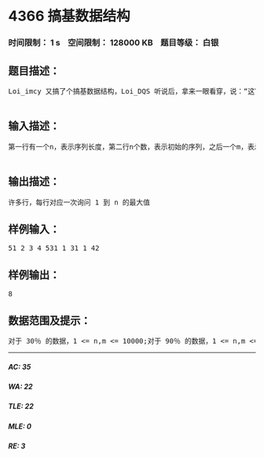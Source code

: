 # 4366 搞基数据结构   
### 时间限制： 1 s&nbsp;&nbsp;&nbsp;&nbsp;空间限制： 128000 KB&nbsp;&nbsp;&nbsp;&nbsp;题目等级： 白银  
## 题目描述：  

<pre>
Loi_imcy 又搞了个搞基数据结构，Loi_DQS 听说后，拿来一眼看穿，说：“这TM不是线段树嘛233。”然后 2 分钟打了个线段树交上去发现只有 90，被Loi_imcy大肆嘲讽，于是DQS就绑♂架了你，命令你A掉这个题。    弄一个搞基数据结构，支持单点修改，查询最大值。  

</pre>
  
  
## 输入描述：  

<pre>
第一行有一个n，表示序列长度，第二行n个数，表示初始的序列，之后一个m，表示一共m次操作，对于每一次操作，输入一个操作种类ins ， ins = 1 时 ，后跟 a , b两个整数，表示序列 a 位置增加 b，ins = 2 时 ，询问 1 到 n 的最大值。  

</pre>
  
  
## 输出描述：  

<pre>
许多行，每行对应一次询问 1 到 n 的最大值
</pre>
  
  
## 样例输入：  

<pre>
51 2 3 4 531 1 31 1 42
</pre>
  
  
## 样例输出：  

<pre>
8
</pre>
  
  
## 数据范围及提示：  

<pre>
对于 30％ 的数据，1 <= n,m <= 10000;对于 90％ 的数据，1 <= n,m <= 1000000;对于 100％ 的数据， 1 <= n,m <= 10000000;你也许需要一个读入优化。
</pre>
  
  
***  

##### AC: 35  
##### WA: 22  
##### TLE: 22  
##### MLE: 0  
##### RE: 3  
